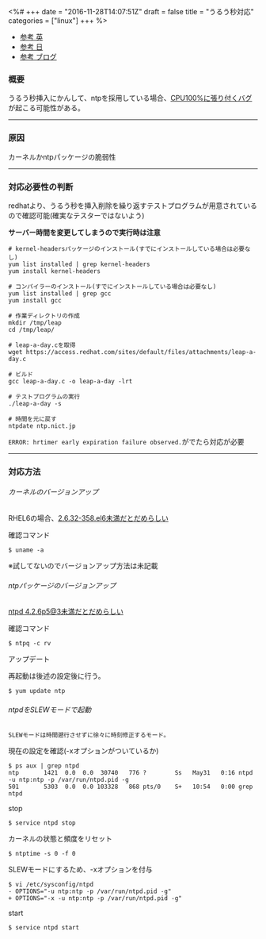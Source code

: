 <%#
+++
date = "2016-11-28T14:07:51Z"
draft = false
title = "うるう秒対応"
categories = ["linux"]
+++
%>

+ [参考 英](https://access.redhat.com/articles/15145)
+ [参考 日](https://access.redhat.com/ja/node/1362753)
+ [参考 ブログ](https://hiroki.jp/leap-second-2015)

### 概要


うるう秒挿入にかんして、ntpを採用している場合、[CPU100%に張り付くバグ](https://www.sakura.ad.jp/news/sakurainfo/newsentry.php?id=655)が起こる可能性がある。

---


### 原因

カーネルかntpパッケージの脆弱性

---


### 対応必要性の判断

redhatより、うるう秒を挿入削除を繰り返すテストプログラムが用意されているので確認可能(確実なテスターではないよう)

 **サーバー時間を変更してしまうので実行時は注意** 

```
# kernel-headersパッケージのインストール(すでにインストールしている場合は必要なし)
yum list installed | grep kernel-headers
yum install kernel-headers
 
# コンパイラーのインストール(すでにインストールしている場合は必要なし)
yum list installed | grep gcc
yum install gcc
 
# 作業ディレクトリの作成
mkdir /tmp/leap
cd /tmp/leap/
 
# leap-a-day.cを取得
wget https://access.redhat.com/sites/default/files/attachments/leap-a-day.c
 
# ビルド
gcc leap-a-day.c -o leap-a-day -lrt
 
# テストプログラムの実行
./leap-a-day -s

# 時間を元に戻す
ntpdate ntp.nict.jp
```

`ERROR: hrtimer early expiration failure observed.`がでたら対応が必要


---


### 対応方法


###### カーネルのバージョンアップ

RHEL6の場合、[2.6.32-358.el6未満だとだめらしい](http://www.rack.sh/linux-leap-second/)

確認コマンド

```
$ uname -a
```

※試してないのでバージョンアップ方法は未記載


###### ntpパッケージのバージョンアップ

[ntpd 4.2.6p5@3未満だとだめらしい](https://bugzilla.redhat.com/show_bug.cgi?id=1199978)

確認コマンド


```
$ ntpq -c rv
```

アップデート

再起動は後述の設定後に行う。


```
$ yum update ntp
```



###### ntpdをSLEWモードで起動

`SLEWモードは時間遡行させずに徐々に時刻修正するモード。`

現在の設定を確認(-xオプションがついているか)


```
$ ps aux | grep ntpd
ntp       1421  0.0  0.0  30740   776 ?        Ss   May31   0:16 ntpd -u ntp:ntp -p /var/run/ntpd.pid -g
501       5303  0.0  0.0 103328   868 pts/0    S+   10:54   0:00 grep ntpd
```

stop

```
$ service ntpd stop
```

カーネルの状態と頻度をリセット

```
$ ntptime -s 0 -f 0
```

SLEWモードにするため、-xオプションを付与

```
$ vi /etc/sysconfig/ntpd
- OPTIONS="-u ntp:ntp -p /var/run/ntpd.pid -g"
+ OPTIONS="-x -u ntp:ntp -p /var/run/ntpd.pid -g"
```

start

```
$ service ntpd start

```

